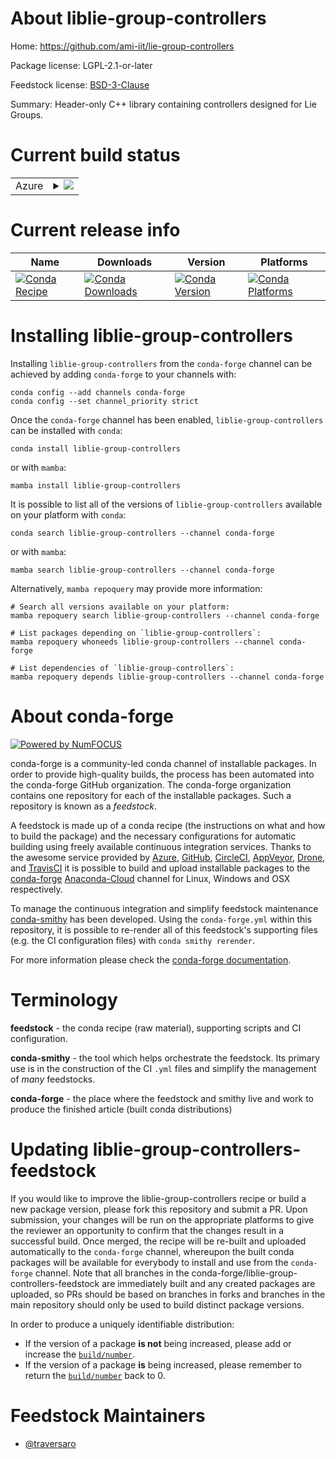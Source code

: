 About liblie-group-controllers
==============================

Home: https://github.com/ami-iit/lie-group-controllers

Package license: LGPL-2.1-or-later

Feedstock license: [BSD-3-Clause](https://github.com/conda-forge/liblie-group-controllers-feedstock/blob/main/LICENSE.txt)

Summary: Header-only C++ library containing controllers designed for Lie Groups.

Current build status
====================


<table>
    
  <tr>
    <td>Azure</td>
    <td>
      <details>
        <summary>
          <a href="https://dev.azure.com/conda-forge/feedstock-builds/_build/latest?definitionId=17582&branchName=main">
            <img src="https://dev.azure.com/conda-forge/feedstock-builds/_apis/build/status/liblie-group-controllers-feedstock?branchName=main">
          </a>
        </summary>
        <table>
          <thead><tr><th>Variant</th><th>Status</th></tr></thead>
          <tbody><tr>
              <td>linux_64</td>
              <td>
                <a href="https://dev.azure.com/conda-forge/feedstock-builds/_build/latest?definitionId=17582&branchName=main">
                  <img src="https://dev.azure.com/conda-forge/feedstock-builds/_apis/build/status/liblie-group-controllers-feedstock?branchName=main&jobName=linux&configuration=linux_64_" alt="variant">
                </a>
              </td>
            </tr><tr>
              <td>osx_64</td>
              <td>
                <a href="https://dev.azure.com/conda-forge/feedstock-builds/_build/latest?definitionId=17582&branchName=main">
                  <img src="https://dev.azure.com/conda-forge/feedstock-builds/_apis/build/status/liblie-group-controllers-feedstock?branchName=main&jobName=osx&configuration=osx_64_" alt="variant">
                </a>
              </td>
            </tr><tr>
              <td>win_64</td>
              <td>
                <a href="https://dev.azure.com/conda-forge/feedstock-builds/_build/latest?definitionId=17582&branchName=main">
                  <img src="https://dev.azure.com/conda-forge/feedstock-builds/_apis/build/status/liblie-group-controllers-feedstock?branchName=main&jobName=win&configuration=win_64_" alt="variant">
                </a>
              </td>
            </tr>
          </tbody>
        </table>
      </details>
    </td>
  </tr>
</table>

Current release info
====================

| Name | Downloads | Version | Platforms |
| --- | --- | --- | --- |
| [![Conda Recipe](https://img.shields.io/badge/recipe-liblie--group--controllers-green.svg)](https://anaconda.org/conda-forge/liblie-group-controllers) | [![Conda Downloads](https://img.shields.io/conda/dn/conda-forge/liblie-group-controllers.svg)](https://anaconda.org/conda-forge/liblie-group-controllers) | [![Conda Version](https://img.shields.io/conda/vn/conda-forge/liblie-group-controllers.svg)](https://anaconda.org/conda-forge/liblie-group-controllers) | [![Conda Platforms](https://img.shields.io/conda/pn/conda-forge/liblie-group-controllers.svg)](https://anaconda.org/conda-forge/liblie-group-controllers) |

Installing liblie-group-controllers
===================================

Installing `liblie-group-controllers` from the `conda-forge` channel can be achieved by adding `conda-forge` to your channels with:

```
conda config --add channels conda-forge
conda config --set channel_priority strict
```

Once the `conda-forge` channel has been enabled, `liblie-group-controllers` can be installed with `conda`:

```
conda install liblie-group-controllers
```

or with `mamba`:

```
mamba install liblie-group-controllers
```

It is possible to list all of the versions of `liblie-group-controllers` available on your platform with `conda`:

```
conda search liblie-group-controllers --channel conda-forge
```

or with `mamba`:

```
mamba search liblie-group-controllers --channel conda-forge
```

Alternatively, `mamba repoquery` may provide more information:

```
# Search all versions available on your platform:
mamba repoquery search liblie-group-controllers --channel conda-forge

# List packages depending on `liblie-group-controllers`:
mamba repoquery whoneeds liblie-group-controllers --channel conda-forge

# List dependencies of `liblie-group-controllers`:
mamba repoquery depends liblie-group-controllers --channel conda-forge
```


About conda-forge
=================

[![Powered by
NumFOCUS](https://img.shields.io/badge/powered%20by-NumFOCUS-orange.svg?style=flat&colorA=E1523D&colorB=007D8A)](https://numfocus.org)

conda-forge is a community-led conda channel of installable packages.
In order to provide high-quality builds, the process has been automated into the
conda-forge GitHub organization. The conda-forge organization contains one repository
for each of the installable packages. Such a repository is known as a *feedstock*.

A feedstock is made up of a conda recipe (the instructions on what and how to build
the package) and the necessary configurations for automatic building using freely
available continuous integration services. Thanks to the awesome service provided by
[Azure](https://azure.microsoft.com/en-us/services/devops/), [GitHub](https://github.com/),
[CircleCI](https://circleci.com/), [AppVeyor](https://www.appveyor.com/),
[Drone](https://cloud.drone.io/welcome), and [TravisCI](https://travis-ci.com/)
it is possible to build and upload installable packages to the
[conda-forge](https://anaconda.org/conda-forge) [Anaconda-Cloud](https://anaconda.org/)
channel for Linux, Windows and OSX respectively.

To manage the continuous integration and simplify feedstock maintenance
[conda-smithy](https://github.com/conda-forge/conda-smithy) has been developed.
Using the ``conda-forge.yml`` within this repository, it is possible to re-render all of
this feedstock's supporting files (e.g. the CI configuration files) with ``conda smithy rerender``.

For more information please check the [conda-forge documentation](https://conda-forge.org/docs/).

Terminology
===========

**feedstock** - the conda recipe (raw material), supporting scripts and CI configuration.

**conda-smithy** - the tool which helps orchestrate the feedstock.
                   Its primary use is in the construction of the CI ``.yml`` files
                   and simplify the management of *many* feedstocks.

**conda-forge** - the place where the feedstock and smithy live and work to
                  produce the finished article (built conda distributions)


Updating liblie-group-controllers-feedstock
===========================================

If you would like to improve the liblie-group-controllers recipe or build a new
package version, please fork this repository and submit a PR. Upon submission,
your changes will be run on the appropriate platforms to give the reviewer an
opportunity to confirm that the changes result in a successful build. Once
merged, the recipe will be re-built and uploaded automatically to the
`conda-forge` channel, whereupon the built conda packages will be available for
everybody to install and use from the `conda-forge` channel.
Note that all branches in the conda-forge/liblie-group-controllers-feedstock are
immediately built and any created packages are uploaded, so PRs should be based
on branches in forks and branches in the main repository should only be used to
build distinct package versions.

In order to produce a uniquely identifiable distribution:
 * If the version of a package **is not** being increased, please add or increase
   the [``build/number``](https://docs.conda.io/projects/conda-build/en/latest/resources/define-metadata.html#build-number-and-string).
 * If the version of a package **is** being increased, please remember to return
   the [``build/number``](https://docs.conda.io/projects/conda-build/en/latest/resources/define-metadata.html#build-number-and-string)
   back to 0.

Feedstock Maintainers
=====================

* [@traversaro](https://github.com/traversaro/)


